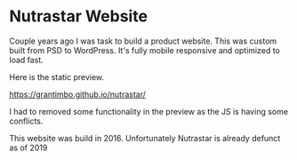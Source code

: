 # Nutrastar Website

Couple years ago I was task to build a product website. This was custom built from PSD to WordPress. It's fully mobile responsive and optimized to load fast.

Here is the static preview.

https://grantimbo.github.io/nutrastar/

I had to removed some functionality in the preview as the JS is having some conflicts.

This website was build in 2016. Unfortunately Nutrastar is already defunct as of 2019
